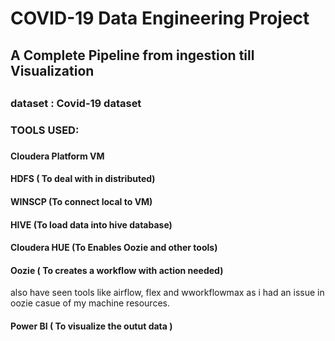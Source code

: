# COVID-19 Data Engineering Project

## A Complete Pipeline from ingestion till Visualization
##
### dataset : Covid-19 dataset
### TOOLS USED:
### 
#### Cloudera Platform VM 
#### HDFS ( To deal with in distributed)
#### WINSCP (To connect local to VM)
#### HIVE (To load data into hive database)
#### Cloudera HUE (To Enables Oozie and other tools)
#### Oozie ( To creates a workflow with action needed)
also have seen tools like airflow, flex and wworkflowmax as i had an issue in oozie casue of my machine resources.
#### Power BI ( To visualize the outut data )
